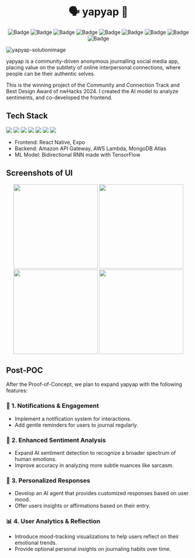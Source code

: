 <h1 align="center">
            🗣️ yapyap 🙊 
</h1>

<div align="center">

  ![Badge](https://img.shields.io/badge/Version-1.0-green)  ![Badge](https://img.shields.io/badge/License-Apache_2.0-blue)  ![Badge](https://img.shields.io/badge/For-Students-orange) ![Badge](https://img.shields.io/badge/nwHacks2024-Winner-gold) 
   ![Badge](https://img.shields.io/badge/Built%20with-Expo-blue)  ![Badge](https://img.shields.io/badge/Serverless-AWS%20Lambda-yellow)  ![Badge](https://img.shields.io/badge/AI-TensorFlow-orange)  ![Badge](https://img.shields.io/badge/Mobile-React%20Native-blue)  
  ![Badge](https://img.shields.io/badge/Made%20with-%E2%9D%A4-red)  

</div>
  
![yapyap-solutionimage](https://github.com/terwo/yapyap/assets/105677497/185018fd-504f-46e5-99e9-dd7f272584ea)

yapyap is a community-driven anonymous journalling social media app, placing value on the subtlety of online interpersonal connections, where people can be their authentic selves.

This is the winning project of the Community and Connection Track and Best Design Award of nwHacks 2024. I created the AI model to analyze sentiments, and co-developed the frontend.

## Tech Stack
<img src="https://img.shields.io/badge/React_Native-20232A?style=for-the-badge&logo=react&logoColor=61DAFB"/>  <img src="https://img.shields.io/badge/Expo-1B1F23?style=for-the-badge&logo=expo&logoColor=white"/>  <img src="https://img.shields.io/badge/Amazon_API_Gateway-FF9900?style=for-the-badge&logo=amazonaws&logoColor=white"/>  <img src="https://img.shields.io/badge/AWS_Lambda-232F3E?style=for-the-badge&logo=amazonaws&logoColor=FF9900"/>  <img src="https://img.shields.io/badge/MongoDB-4EA94B?style=for-the-badge&logo=mongodb&logoColor=white"/>  <img src="https://img.shields.io/badge/TensorFlow-FF6F00?style=for-the-badge&logo=tensorflow&logoColor=white"/>  <img src="https://img.shields.io/badge/Serverless-000000?style=for-the-badge&logo=serverless&logoColor=red"/>  

* Frontend: React Native, Expo
* Backend: Amazon API Gateway, AWS Lambda, MongoDB Atlas
* ML Model: Bidirectional RNN made with TensorFlow


## Screenshots of UI
<div align="center">  

<img src="https://github.com/terwo/yapyap/assets/105677497/38992970-70fa-421f-aba7-d1a4b9a8c27a" width="230"/>  
<img src="https://github.com/terwo/yapyap/assets/105677497/101a3a18-4648-4dc8-91b7-fbc59a824685" width="230"/>  
<img src="https://github.com/terwo/yapyap/assets/105677497/dd388b7a-9022-45e9-a070-1e8335e26435" width="230"/>  
<img src="https://github.com/terwo/yapyap/assets/105677497/2af0a505-09b8-49c2-af3b-7b84c5d71611" width="230"/>  

</div>


## Post-POC

After the Proof-of-Concept, we plan to expand yapyap with the following features:

### 🔔 **1. Notifications & Engagement**  
- Implement a notification system for interactions.  
- Add gentle reminders for users to journal regularly.  

### 🧠 **2. Enhanced Sentiment Analysis**  
- Expand AI sentiment detection to recognize a broader spectrum of human emotions.  
- Improve accuracy in analyzing more subtle nuances like sarcasm.  

### 🤖 **3. Personalized Responses**  
- Develop an AI agent that provides customized responses based on user mood.  
- Offer users insights or affirmations based on their entry.  

### 📊 **4. User Analytics & Reflection**  
- Introduce mood-tracking visualizations to help users reflect on their emotional trends.  
- Provide optional personal insights on journaling habits over time.
